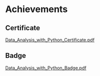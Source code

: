 

# Achievements
## Certificate
[Data_Analysis_with_Python_Certificate.pdf](https://prod-files-secure.s3.us-west-2.amazonaws.com/03e82b26-cccb-4906-bb56-adabcbdc0655/1aa3a050-2338-4a85-85d5-899bad17a31c/Data_Analysis_with_Python_Certificate.pdf?X-Amz-Algorithm=AWS4-HMAC-SHA256&X-Amz-Content-Sha256=UNSIGNED-PAYLOAD&X-Amz-Credential=ASIAZI2LB466Q7JR2ZY3%2F20250203%2Fus-west-2%2Fs3%2Faws4_request&X-Amz-Date=20250203T141424Z&X-Amz-Expires=3600&X-Amz-Security-Token=IQoJb3JpZ2luX2VjEP7%2F%2F%2F%2F%2F%2F%2F%2F%2F%2FwEaCXVzLXdlc3QtMiJHMEUCIQDmskcZAfji0M2LV0cqspoZ06OAL0Lj1YJUGRUFZRheEgIgTyLuA1T8pE8GmO0wGM8Rmrn4XJlzkPPUCmRrmT24XH4q%2FwMIFxAAGgw2Mzc0MjMxODM4MDUiDO6CAUbO53Mn0SLc1ircAy5mFZiZoyJmVx2dP5GE9up44TxfhXrEe5nEKmDTbfy%2BiDuRVMT4kbN0vev21XGqmHo7CYj0vt4WciltBd93YB2zXYzTNnkPv%2BNR9LOPXCd7zU2y5%2Bbc2AxiKMFTrv3gr975knwfw7Rs12U%2Fxg%2FK%2FfVjMNA2B9MHhupyyu4nZ5txK2YSaP8FGLNuUroBdwV7ka7L7mnfZt5rG1QuvbKRsXdDBWqKhriA0oNnUKvAeXQyzKt6lLlnz7skdCjhJkvi01%2FL4D4zpyhZDVBbIw1C321vtyLnUsEhgl3Mei86Qn3t14eUTZGZHry4MLwRZbaSZFZS%2Fu5LoluHaBZnZNOE0DA3mN2sVQ1CVYwnyl%2FPNNlfiHbcvbaJrNYLDA94thSUpNaCpd%2FBpx1VYXRPQh67xPPtUBundbMR7q2Qla6LIuepnmHCnqxxLYF%2F3jloOMIGGwTcbVAdKOOGHNLcxp0Eqo%2FlkZ7BROV9KfAymgiTZJfpF%2FfJhJsusQVcH1V3jeJS8D9Kw8IMTlTVbIQZttNpIOaMNBSvS7Weo5HkEdQw5btdhbinxAkHGrq%2FK8SXO7UK9i%2FKKlDOZrAA0PG1tsKobQiJq%2F55q11GBFqkkwuL7%2BnQH1h6sscfdx3jaJkTMIKOg70GOqUBquczKJn1X1PO49PucsLOvu%2Bkw04q6NtOEA4Jfv%2BWTEKU23TT5%2BUtLBOVPFbSgVq%2BAOFBBp2cLAeNw%2F5SOK1mDwAte8nbjqDNCf5wDva%2BjAXHqxB7%2B%2FrrdfPxyu1J3634YhlGw0x4fK1glUttgJwA1rLqliyj%2FsmmtJJOKXfjWbg%2Bose%2Bvv%2FQjsGS4oKYM1CfwUHUuNyrJTAm8q351lwtx3f%2BkhY6&X-Amz-Signature=668bdd3d1410bc71d96fa5019e7f6c8d7a531871250f2fd2eb3d1d310acdbd5b&X-Amz-SignedHeaders=host&x-id=GetObject)
## Badge
[Data_Analysis_with_Python_Badge.pdf](https://prod-files-secure.s3.us-west-2.amazonaws.com/03e82b26-cccb-4906-bb56-adabcbdc0655/4fa9bcf8-b584-40dd-8775-c0bfadf6a6f0/Data_Analysis_with_Python_Badge.pdf?X-Amz-Algorithm=AWS4-HMAC-SHA256&X-Amz-Content-Sha256=UNSIGNED-PAYLOAD&X-Amz-Credential=ASIAZI2LB466Q7JR2ZY3%2F20250203%2Fus-west-2%2Fs3%2Faws4_request&X-Amz-Date=20250203T141424Z&X-Amz-Expires=3600&X-Amz-Security-Token=IQoJb3JpZ2luX2VjEP7%2F%2F%2F%2F%2F%2F%2F%2F%2F%2FwEaCXVzLXdlc3QtMiJHMEUCIQDmskcZAfji0M2LV0cqspoZ06OAL0Lj1YJUGRUFZRheEgIgTyLuA1T8pE8GmO0wGM8Rmrn4XJlzkPPUCmRrmT24XH4q%2FwMIFxAAGgw2Mzc0MjMxODM4MDUiDO6CAUbO53Mn0SLc1ircAy5mFZiZoyJmVx2dP5GE9up44TxfhXrEe5nEKmDTbfy%2BiDuRVMT4kbN0vev21XGqmHo7CYj0vt4WciltBd93YB2zXYzTNnkPv%2BNR9LOPXCd7zU2y5%2Bbc2AxiKMFTrv3gr975knwfw7Rs12U%2Fxg%2FK%2FfVjMNA2B9MHhupyyu4nZ5txK2YSaP8FGLNuUroBdwV7ka7L7mnfZt5rG1QuvbKRsXdDBWqKhriA0oNnUKvAeXQyzKt6lLlnz7skdCjhJkvi01%2FL4D4zpyhZDVBbIw1C321vtyLnUsEhgl3Mei86Qn3t14eUTZGZHry4MLwRZbaSZFZS%2Fu5LoluHaBZnZNOE0DA3mN2sVQ1CVYwnyl%2FPNNlfiHbcvbaJrNYLDA94thSUpNaCpd%2FBpx1VYXRPQh67xPPtUBundbMR7q2Qla6LIuepnmHCnqxxLYF%2F3jloOMIGGwTcbVAdKOOGHNLcxp0Eqo%2FlkZ7BROV9KfAymgiTZJfpF%2FfJhJsusQVcH1V3jeJS8D9Kw8IMTlTVbIQZttNpIOaMNBSvS7Weo5HkEdQw5btdhbinxAkHGrq%2FK8SXO7UK9i%2FKKlDOZrAA0PG1tsKobQiJq%2F55q11GBFqkkwuL7%2BnQH1h6sscfdx3jaJkTMIKOg70GOqUBquczKJn1X1PO49PucsLOvu%2Bkw04q6NtOEA4Jfv%2BWTEKU23TT5%2BUtLBOVPFbSgVq%2BAOFBBp2cLAeNw%2F5SOK1mDwAte8nbjqDNCf5wDva%2BjAXHqxB7%2B%2FrrdfPxyu1J3634YhlGw0x4fK1glUttgJwA1rLqliyj%2FsmmtJJOKXfjWbg%2Bose%2Bvv%2FQjsGS4oKYM1CfwUHUuNyrJTAm8q351lwtx3f%2BkhY6&X-Amz-Signature=85ca025db6d38b9019d1e5b13899943f352d4ff0d4310b07f4cedd79fdf0ebaa&X-Amz-SignedHeaders=host&x-id=GetObject)
